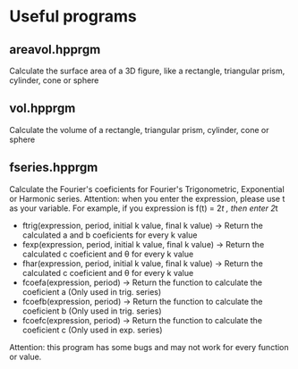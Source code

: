# Useful programs

## areavol.hpprgm 

Calculate the surface area of a 3D figure, like a rectangle, triangular prism, cylinder, cone or sphere


## vol.hpprgm 

Calculate the volume of a rectangle, triangular prism, cylinder, cone or sphere


## fseries.hpprgm 

Calculate the Fourier's coeficients for Fourier's Trigonometric, Exponential or Harmonic series.
Attention: when you enter the expression, please use t as your variable. For example, if you expression is f(t) = 2*t , then enter 2*t

* ftrig(expression, period, initial k value, final k value) -> Return the calculated a and b coeficients for every k value
* fexp(expression, period, initial k value, final k value) -> Return the calculated c coeficient and θ for every k value
* fhar(expression, period, initial k value, final k value) -> Return the calculated c coeficient and θ for every k value
* fcoefa(expression, period) -> Return the function to calculate the coeficient a (Only used in trig. series)
* fcoefb(expression, period) -> Return the function to calculate the coeficient b (Only used in trig. series)
* fcoefc(expression, period) -> Return the function to calculate the coeficient c (Only used in exp. series)

Attention: this program has some bugs and may not work for every function or value.


